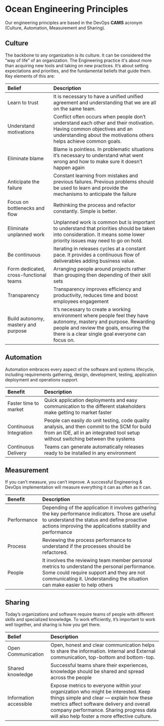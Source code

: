 # Ocean Engineering Principles

Our engineering principles are based in the DevOps **CAMS** acronym (Culture, Automation, Measurement and Sharing).

## Culture

The backbone to any organization is its culture. It can be considered the “way of life” of an organization.
The Engineering practice it's about more than acquiring new tools and taking on new practices. It’s about setting expectations and priorities, and the fundamental beliefs that guide them.
Key elements of this are:

| Belief                    | Description |
|:--------------------------|:------------|
| Learn to trust            | It is necessary to have a unified  unified agreement and understanding that we are all on the same team.
| Understand motivations    | Conflict often occurs when people don’t understand each other and their motivation. Having common objectives and an understanding about the motivations others helps achieve common goals.
| Eliminate blame           | Blame is pointless. In problematic situations it’s necessary to understand what went wrong and how to make sure it doesn’t happen again
| Anticipate the failure    | Constant learning from mistakes and previous failures. Previous problems should be used to learn and provide the mechanisms to anticipate the failure
| Focus on bottlenecks and flow | Rethinking the process and refactor constantly. Simple is better.
| Eliminate unplanned work  | Unplanned work is common but is important to understand that priorities should be taken into consideration. It means some lower priority issues may need to go on hold.
| Be continuous             | Iterating in releases cycles at a constant pace. It provides a continuous flow of deliverables adding business value.
| Form dedicated, cross-functional teams | Arranging people around projects rather than grouping then depending of their skill sets
| Transparency              | Transparency improves efficiency and productivity, reduces time and boost employees engagement
| Build autonomy, mastery and purpose | It’s necessary to create a working environment where people feel they have autonomy, mastery and purpose. Rewarding people and review the goals, ensuring the there is a clear single goal everyone can focus on.


## Automation

Automation embraces every aspect of the software and systems lifecycle, including requirements gathering, design, development, testing, application deployment and operations support.

| Benefit                   | Description |
|:--------------------------|:------------|
| Faster time to market     | Quick application deployments and easy communication to the different stakeholders make getting to market faster
| Continuous Integration    | People can easily do unit testing, code quality analysis, and then commit to the SCM for build from an IDE, all in an integrated tool setup without switching between the systems
| Continuous Delivery       | Teams can generate automatically releases ready to be installed in any environment


## Measurement

If you can’t measure, you can’t improve. A successful Engineering & DevOps implementation will measure everything it can as often as it can.

| Benefit                   | Description |
|:--------------------------|:------------|
| Performance               | Depending of the application it involves gathering the key performance indicators. Those are useful to understand the status and define proactive actions improving the applications stability and performance
| Process                   | Reviewing the process performance to understand if the processes should be refactored.
| People                    | It involves the reviewing team member personal metrics to understand the personal performance. Some could require support and they are not communicating it. Understanding the situation can make easier to help others


## Sharing

Today’s organizations and software require teams of people with different skills and specialized knowledge.
To work efficiently, it’s important to work well together, and sharing is how you get there.


| Belief                    | Description |
|:--------------------------|:------------|
| Open Communication        | Open, honest and clear communication helps to share the information. Internal and External communication, top-bottom and bottom-top.
| Shared knowledge          | Successful teams share their experiences, knowledge should be shared and spread across the people
| Information accessible    | Expose metrics to everyone within your organization who might be interested. Keep things simple and clear — explain how these metrics affect software delivery and overall company performance. Sharing progress data will also help foster a more effective culture.


